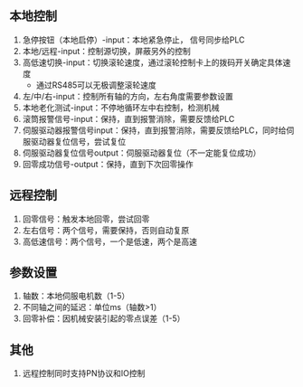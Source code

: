 ## 本地控制
1. 急停按钮（本地启停）-input：本地紧急停止， 信号同步给PLC
2. 本地/远程-input：控制源切换，屏蔽另外的控制
3. 高低速切换-input：切换滚轮速度，通过滚轮控制卡上的拨码开关确定具体速度
	- 通过RS485可以无极调整滚轮速度
4. 左/中/右-input：控制所有轴的方向，左右角度需要参数设置
5. 本地老化测试-input：不停地循环左中右控制，检测机械
6. 滚筒报警信号-input：保持，直到报警消除，需要反馈给PLC
7. 伺服驱动器报警信号input：保持，直到报警消除，需要反馈给PLC，同时给伺服驱动器复位信号，尝试复位
8. 伺服驱动器复位信号output：伺服驱动器复位（不一定能复位成功）
9. 回零成功信号-output：保持，直到下次回零操作

## 远程控制
1. 回零信号：触发本地回零，尝试回零
2. 左右信号：两个信号，需要保持，否则自动复原
3. 高低速信号：两个信号，一个是低速，两个是高速
## 参数设置
1. 轴数：本地伺服电机数（1-5）
2. 不同轴之间的延迟：单位ms（轴数>1）
3. 回零补偿：因机械安装引起的零点误差（1-5）
## 其他
1. 远程控制同时支持PN协议和IO控制